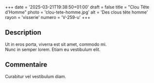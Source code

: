 +++
date = '2025-03-21T19:38:50+01:00'
draft = false
title = "Clou Tête d'Homme"
photo = 'clou-tete-homme.jpg'
alt = 'Des clous tête homme'
rayon = 'visserie'
numero = 'V-259-u'
+++

## Description
Ut in eros porta, viverra est sit amet, commodo mi.  
Nunc in semper lorem. Etiam eu vestibulum elit.

## Commentaire
Curabitur vel vestibulum diam. 